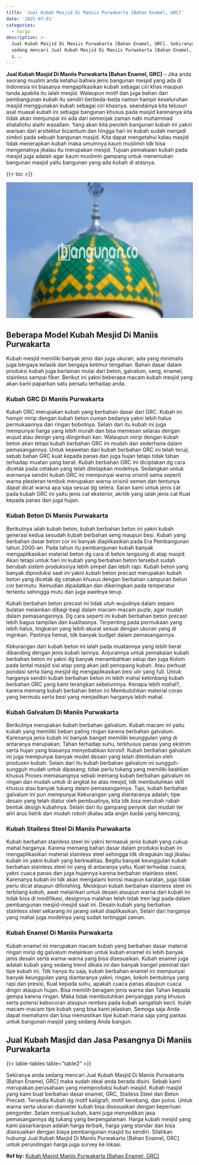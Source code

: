 ```yaml
---
title: 'Jual Kubah Masjid Di Maniis Purwakarta [Bahan Enamel, GRC]'
date: '2025-07-01'
categories:
  - harga
description: >-
  Jual Kubah Masjid Di Maniis Purwakarta [Bahan Enamel, GRC]. Sekiranya anda
  sedang mencari Jual Kubah Masjid Di Maniis Purwakarta [Bahan Enamel, GRC] maka
  s...
---
```


**Jual Kubah Masjid Di Maniis Purwakarta \[Bahan Enamel, GRC\]** – Jika anda seorang muslim anda ketahui bahwa jenis bangunan mesjid yang ada di Indonesia ini biasanya mengaplikasikan kubah sebagai ciri khas maupun tanda apabila itu ialah mesjid. Walaupun motif dan juga bahan dari pembangunan kubah itu sendiri berbeda-beda namun hampir keseluruhan masjid menggunakan kubah sebagai ciri khasnya. seandainya kita telusuri asal muasal kubah ini sebagai bangunan khusus pada masjid karenanya kita tidak akan menjumpai ini ada dari semenjak zaman nabi muhammad shalallohu alaihi wasallam. Yang akan kita peroleh bangunan kubah ini yakni warisan dari arsitektur bizantium dan hingga hari ini kubah sudah menjadi simbol pada sebuah bangunan masjid. Kita dapat mengetahui kalau masjid tidak menerapkan kubah maka umumnya kaum muslimin tdk bisa mengenalnya jikalau itu merupakan mesjid. Tujuan pemakaian kubah pada mesjid juga adalah agar kaum muslimin gampang untuk menemukan bangunan masjid yaitu bangunan yang ada kubah di atasnya.

{{< toc >}}

![Jual Kubah Masjid Di Maniis Purwakarta [Bahan Enamel, GRC]](/images/jual-kubah-masjid-36.png)

## Beberapa Model Kubah Mesjid Di Maniis Purwakarta

Kubah mesjid memiliki banyak jenis dan juga ukuran, ada yang minimalis juga bergaya kelasik dan bergaya ketimur tengahan. Bahan dasar dalam produksi kubah juga berlainan mulai dari beton, galvalum, seng, enamel, stainless sampai fiber. Berikut ini yakni beberapa macam kubah mesjid yang akan kami paparkan satu persatu terhadap anda.

### Kubah GRC Di Maniis Purwakarta

Kubah GRC merupakan kubah yang berbahan dasar dari GRC. Kubah ini hampir mirip dengan kubah beton cuman bedanya yakni lebih halus permukaannya dan ringan bobotnya. Selain dari itu kubah ini juga mempunyai harga yang lebih murah dan bisa memesan selaras dengan wujud atau design yang diinginkan kan. Walaupun mirip dengan kubah beton akan tetapi kubah berbahan GRC ini mudah dan sederhana dalam pemasangannya. Untuk keawetan dari kubah berbahan GRC ini telah teruji, sebab bahan GRC kuat kepada panas dan juga hujan tetapi tidak tahan terhadap muatan yang berat. Kubah berbahan GRC ini diciptakan dg cara dicetak pada cetakan yang telah ditetapkan modelnya. Sedangkan untuk warnanya sendiri kubah GRC ini mempunyai warna orisinil sama seperti warna plesteran tembok merupakan warna orisinil semen dan tentunya dapat dicat warna apa saja sesuai dg selera. Saran kami untuk jenis cat pada kubah GRC ini yaitu jenis cat eksterior, akrilik yang ialah jenis cat Kuat kepada panas dan juga hujan.

### Kubah Beton Di Maniis Purwakarta

Berikutnya ialah kubah beton, kubah berbahan beton ini yakni kubah generasi kedua sesudah kubah berbahan seng maupun besi. Kubah yang berbahan dasar beton cor ini banyak diaplikasikan pada Era Pembangunan tahun 2000-an. Pada tahun itu pembangunan kubah banyak mengaplikasikan material beton dg cara di beton langsung di atap masjid. Akan tetapi untuk hari ini kubah yang berbahan beton tersebut sudah berubah sistem produksinya lebih simpel dan lebih rapi. Kubah beton yang banyak diproduksi saat ini yakni kubah beton precast merupakan kubah beton yang dicetak dg cetakan khusus dengan berbahan campuran beton cor bermutu. Kemudian dipadatkan dan dikeringkan pada temperatur tertentu sehingga mutu dan juga awetnya teruji.

Kubah berbahan beton precast ini tidak utuh wujudnya dalam separo bulatan melainkan dibagi-bagi dalam macam-macam puzle, agar mudah dalam pemasangannya. Dg cara seperti ini kubah berbahan beton precast lebih bagus tampilan dan kualitasnya. Terpenting pada permukaan yang lebih halus, lingkaran yang lebih akurat sesuai dengan ukuran yang di inginkan. Pastinya hemat, tdk banyak budget dalam pemasangannya.

Kekurangan dari kubah beton ini ialah pada muatannya yang lebih berat dibanding dengan jenis kubah lainnya. Anjurannya untuk pemakaian kubah berbahan beton ini yakni dg banyak menambahkan selup dan juga Kolom pada lantai masjid sisi atap yang akan jadi penopang kubah. Atau perkuat pondasi serta tiang mesjid dg mengaplikasikan besi ulir yang full. Untuk harganya sendiri kubah berbahan beton ini lebih mahal ketimbang kubah berbahan GRC yang kami terangkan sebelumnya. Kenapa lebih mahal?, karena memang kubah berbahan beton ini Membutuhkan material coran yang bermutu serta besi yang menjadikan harganya lebih mahal.

### Kubah Galvalum Di Maniis Purwakarta

Berikutnya merupakan kubah berbahan galvalum. Kubah macam ini yaitu kubah yang memiliki beban paling ringan karena berbahan galvalum. Karenanya jenis kubah ini banyak banget memiliki keunggulan yang di antaranya merupakan; Tahan terhadap suhu, terkhusus panas yang ekstrim serta hujan yang biasanya menyebabkan korosif. Kubah berbahan galvalum ini juga mempunyai banyak model desain yang telah ditentukan oleh produsen kubah. Selain dari itu kubah berbahan galvalum ini sungguh-sungguh mudah untuk dipasang, tidak perlu tukang yang memiliki keahlian khusus Proses memasangnya sebab memang kubah berbahan galvalum ini ringan dan mudah untuk di angkat ke atas mesjid, tdk membutuhkan skill khusus atau banyak tukang dalam pemasangannya. Tapi, kubah berbahan galvalum ini pun mempunyai Kekurangan yang diantaranya adalah; tipe desain yang telah diatur oleh pembuatnya, kita tdk bisa merubah rubah bentuk design kubahnya. Selain dari itu gampang penyok dan mudah ter aliri arus listrik dan mudah roboh jikalau ada angin badai yang kencang.

### Kubah Stailess Steel Di Maniis Purwakarta

Kubah berbahan stainless steel ini yakni termasuk jenis kubah yang cukup mahal harganya. Karena memang bahan dasar dalam produksi kubah ini mengaplikasikan material stainless steel sehingga tdk diragukan lagi jikalau kubah ini yakni kubah yang berkwalitas. Begitu banyak keunggulan kubah berbahan stainless steel ini yang di antaranya yaitu; Kuat terhadap cuaca, yakni cuaca panas dan juga hujannya karena berbahan stainless steel. Karenanya kubah ini tdk akan mengalami korosi maupun karatan, juga tidak perlu dicat ataupun difinishing. Meskipun kubah berbahan stainless steel ini terbilang kokoh, awet melainkan untuk desain ataupun warna dari kubah ini tidak bisa di modifikasi, designnya malahan telah tidak tren lagi pada dalam pembangunan mesjid-mesjid saat ini. Desain kubah yang berbahan stainless steel sekarang ini jarang sekali diaplikasikan, Selain dari harganya yang mahal juga modelnya yang sudah tertinggal zaman.

### Kubah Enamel Di Maniis Purwakarta

Kubah enamel ini merupakan macam kubah yang berbahan dasar material ringan mirip dg galvalum melainkan untuk kubah enamel ini lebih banyak jenis desain serta warna-warna yang bisa disesuaikan. Kubah enamel juga adalah kubah yang sedang trend dikala ini dan banyak banget peminat dari tipe kubah ini. Tdk hanya itu saja, kubah berbahan enamel ini mempunyai banyak keunggulan yang diantaranya yakni; ringan, kokoh bentuknya yang rapi dan presisi, Kuat kepada suhu, apakah cuaca panas ataupun cuaca dingin ataupun hujan. Bisa memilih beragam jenis warna dan Tahan kepada gempa karena ringan. Maka tidak membutuhkan penyangga yang khusus serta potensi kebocoran ataupun rembes pada kubah sangatlah kecil. Itulah macam-macam tipe kubah yang bisa kami jelaskan, Semoga saja Anda dapat memahami dan bisa memastikan tipe kubah mana saja yang pantas untuk bangunan masjid yang sedang Anda bangun.

## Jual Kubah Masjid dan Jasa Pasangnya Di Maniis Purwakarta

{{< table-tables table="table2" >}}

Sekiranya anda sedang mencari Jual Kubah Masjid Di Maniis Purwakarta \[Bahan Enamel, GRC\] maka sudah ideal anda berada disini. Sebab kami merupakan perusahaan yang memproduksi kubah masjid. Kubah masjid yang kami buat berbahan dasar enamel, GRC, Stailess Steel dan Beton Precast. Tersedia Kubah dg motif kaligrafi, motif kembang, dan polos. Untuk warna serta ukuran diameter kubah bisa disesuaikan dengan keperluan pengorder. Selain menjual kubah, kami juga menyedikan jasa pemasangannya dg tukang yang berpengalaman. Harga kubah mesjid yang kami pasarkanpun adalah harga terbaik, harga yang standar dan bisa disesuaikan dengan biaya pembangunan masjid itu sendiri. Silahkan hubungi Jual Kubah Masjid Di Maniis Purwakarta \[Bahan Enamel, GRC\] untuk perundingan harga juga survey ke lokasi.

**Ref by:** [Kubah Masjid Maniis Purwakarta [Bahan Enamel, GRC]](https://id.wikipedia.org/wiki/Kubah)
